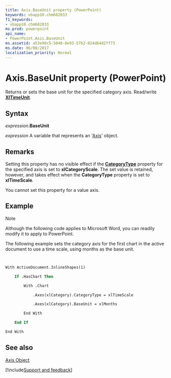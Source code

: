 ```yaml
---
title: Axis.BaseUnit property (PowerPoint)
keywords: vbapp10.chm682033
f1_keywords:
- vbapp10.chm682033
ms.prod: powerpoint
api_name:
- PowerPoint.Axis.BaseUnit
ms.assetid: a53e90c5-5048-8e93-57b2-024d64d2ff73
ms.date: 06/08/2017
localization_priority: Normal
---
```



# Axis.BaseUnit property (PowerPoint)

Returns or sets the base unit for the specified category axis. Read/write  **[XlTimeUnit](PowerPoint.XlTimeUnit.md)**.


## Syntax

_expression_.**BaseUnit**

_expression_ A variable that represents an '[Axis](PowerPoint.Axis.md)' object.


## Remarks

Setting this property has no visible effect if the  **[CategoryType](PowerPoint.Axis.CategoryType.md)** property for the specified axis is set to **xlCategoryScale**. The set value is retained, however, and takes effect when the **CategoryType** property is set to **xlTimeScale**.

You cannot set this property for a value axis.


## Example




> [!NOTE] 
> Although the following code applies to Microsoft Word, you can readily modify it to apply to PowerPoint.

The following example sets the category axis for the first chart in the active document to use a time scale, using months as the base unit.




```vb


With ActiveDocument.InlineShapes(1)

    If .HasChart Then

        With .Chart

            .Axes(xlCategory).CategoryType = xlTimeScale

            .Axes(xlCategory).BaseUnit = xlMonths

        End With

    End If

End With
```


## See also


[Axis Object](PowerPoint.Axis.md)

[!include[Support and feedback](~/includes/feedback-boilerplate.md)]